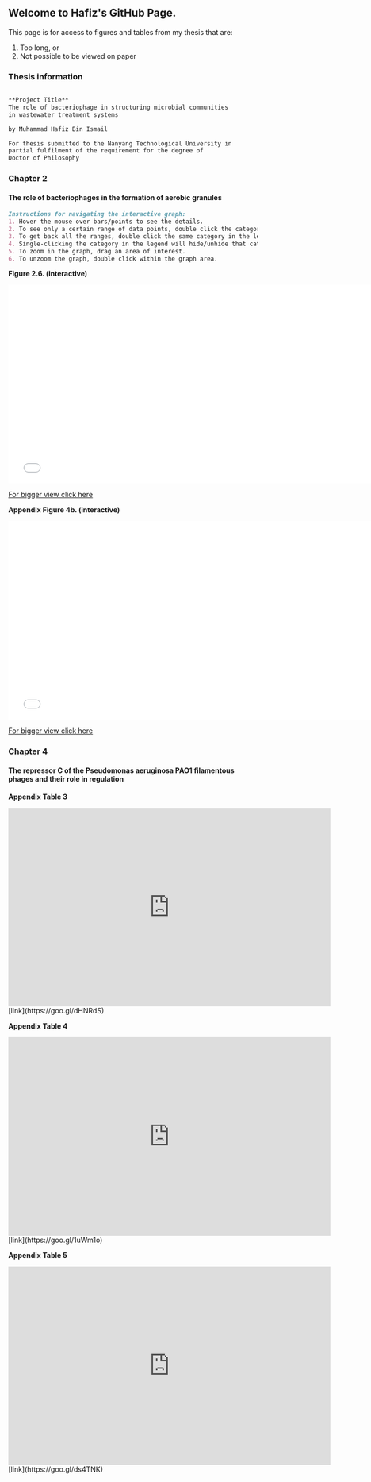 ## Welcome to Hafiz's GitHub Page.

This page is for access to figures and tables from my thesis that are:
1. Too long, or
2. Not possible to be viewed on paper

### Thesis information
```markdown

**Project Title**
The role of bacteriophage in structuring microbial communities 
in wastewater treatment systems

by Muhammad Hafiz Bin Ismail

For thesis submitted to the Nanyang Technological University in 
partial fulfilment of the requirement for the degree of 
Doctor of Philosophy

```

### Chapter 2
#### The role of bacteriophages in the formation of aerobic granules

```markdown
Instructions for navigating the interactive graph:
1. Hover the mouse over bars/points to see the details.
2. To see only a certain range of data points, double click the category in the legend on the right.
3. To get back all the ranges, double click the same category in the legend.
4. Single-clicking the category in the legend will hide/unhide that category.
5. To zoom in the graph, drag an area of interest.
6. To unzoom the graph, double click within the graph area.
```

__Figure 2.6. (interactive)__

<iframe width="750" height="400" frameborder="0" scrolling="no" src="//plot.ly/~mdhfz_89/1.embed?showlink=false"></iframe>

[For bigger view click here](https://goo.gl/86MEgy)


__Appendix Figure 4b. (interactive)__

<iframe width="750" height="400" frameborder="0" scrolling="no" src="//plot.ly/~mdhfz_89/3.embed?showlink=false"></iframe>

[For bigger view click here](https://goo.gl/9855vE)

### Chapter 4
#### The repressor C of the Pseudomonas aeruginosa PAO1 filamentous phages and their role in regulation

__Appendix Table 3__

<iframe width="650" height="400" frameborder="0" scrolling="no" src="https://docs.google.com/spreadsheets/d/e/2PACX-1vRXU3Mq7YNTFwY9EhXvZ9YSNP6jfhzjUQ7oCnU_YjpJaVDbVN3HsMtseYMlF-6DgRIaHn3zquIjfsEi/pubhtml?widget=true&amp;headers=false"></iframe>
[link](https://goo.gl/dHNRdS)

__Appendix Table 4__

<iframe width="650" height="400" frameborder="0" scrolling="no" src="https://docs.google.com/spreadsheets/d/e/2PACX-1vRsaHq40yPJcMg7L7tq1Xp3J4aFPC5cjcTudGOSeVgCDOBhig6bj-N2OnpJuamJqYjf12SUOizWJP7m/pubhtml?widget=true&amp;headers=false"></iframe>
[link](https://goo.gl/1uWm1o)

__Appendix Table 5__

<iframe width="650" height="400" frameborder="0" scrolling="no" src="https://docs.google.com/spreadsheets/d/e/2PACX-1vRlBbr3k8pYM1LG4f_u-R-Y-6k_yQZKqT8XmYHQRr9SkMvLR4rFvnaPdFbxVihV5KxzfFzjIoUzZpuE/pubhtml?gid=94231731&amp;single=true&amp;widget=true&amp;headers=false"></iframe>
[link](https://goo.gl/ds4TNK)
